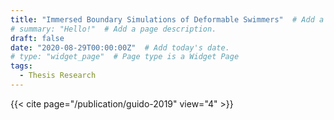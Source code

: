 ```yaml
---
title: "Immersed Boundary Simulations of Deformable Swimmers"  # Add a page title.
# summary: "Hello!"  # Add a page description.
draft: false
date: "2020-08-29T00:00:00Z"  # Add today's date.
# type: "widget_page"  # Page type is a Widget Page
tags:
  - Thesis Research
---
```


{{< cite page="/publication/guido-2019" view="4" >}}
